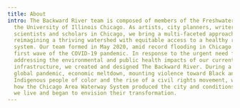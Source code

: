 ```yaml
---
title: About
intro: The Backward River team is composed of members of the Freshwater Lab at
  the University of Illinois Chicago. As artists, city planners, writers,
  scientists and scholars in Chicago, we bring a multi-faceted approach to
  reimagining a thriving watershed with equitable access to a healthy river
  system. Our team formed in May 2020, amid record flooding in Chicago and the
  first wave of the COVID-19 pandemic. In response to the urgent need for
  addressing the environmental and public health impacts of our current water
  infrastructure, we created and designed The Backward River. During a time of
  global pandemic, economic meltdown, mounting violence toward Black and
  Indigenous people of color and the rise of a civil rights movement, we studied
  how the Chicago Area Waterway System produced the city and conditions in which
  we live and began to envision their transformation.
---
```

